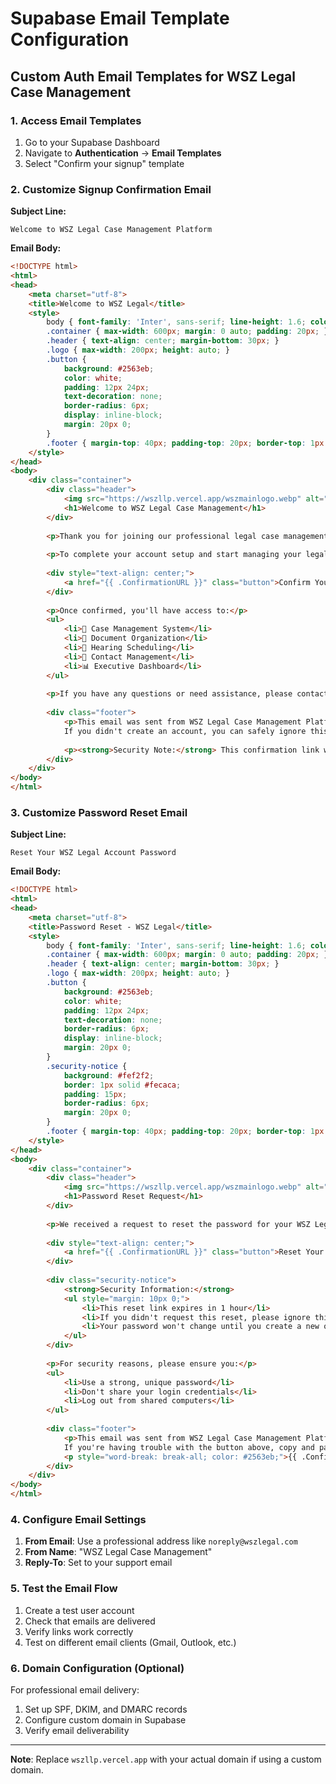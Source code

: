 # Supabase Email Template Configuration

## Custom Auth Email Templates for WSZ Legal Case Management

### **1. Access Email Templates**
1. Go to your Supabase Dashboard
2. Navigate to **Authentication** → **Email Templates**
3. Select "Confirm your signup" template

### **2. Customize Signup Confirmation Email**

**Subject Line:**
```
Welcome to WSZ Legal Case Management Platform
```

**Email Body:**
```html
<!DOCTYPE html>
<html>
<head>
    <meta charset="utf-8">
    <title>Welcome to WSZ Legal</title>
    <style>
        body { font-family: 'Inter', sans-serif; line-height: 1.6; color: #333; }
        .container { max-width: 600px; margin: 0 auto; padding: 20px; }
        .header { text-align: center; margin-bottom: 30px; }
        .logo { max-width: 200px; height: auto; }
        .button { 
            background: #2563eb; 
            color: white; 
            padding: 12px 24px; 
            text-decoration: none; 
            border-radius: 6px; 
            display: inline-block;
            margin: 20px 0;
        }
        .footer { margin-top: 40px; padding-top: 20px; border-top: 1px solid #eee; color: #666; font-size: 14px; }
    </style>
</head>
<body>
    <div class="container">
        <div class="header">
            <img src="https://wszllp.vercel.app/wszmainlogo.webp" alt="WSZ Legal" class="logo">
            <h1>Welcome to WSZ Legal Case Management</h1>
        </div>
        
        <p>Thank you for joining our professional legal case management platform.</p>
        
        <p>To complete your account setup and start managing your legal cases, please confirm your email address by clicking the button below:</p>
        
        <div style="text-align: center;">
            <a href="{{ .ConfirmationURL }}" class="button">Confirm Your Account</a>
        </div>
        
        <p>Once confirmed, you'll have access to:</p>
        <ul>
            <li>📁 Case Management System</li>
            <li>📄 Document Organization</li>
            <li>📅 Hearing Scheduling</li>
            <li>👥 Contact Management</li>
            <li>📊 Executive Dashboard</li>
        </ul>
        
        <p>If you have any questions or need assistance, please contact our support team.</p>
        
        <div class="footer">
            <p>This email was sent from WSZ Legal Case Management Platform.<br>
            If you didn't create an account, you can safely ignore this email.</p>
            
            <p><strong>Security Note:</strong> This confirmation link will expire in 24 hours for your security.</p>
        </div>
    </div>
</body>
</html>
```

### **3. Customize Password Reset Email**

**Subject Line:**
```
Reset Your WSZ Legal Account Password
```

**Email Body:**
```html
<!DOCTYPE html>
<html>
<head>
    <meta charset="utf-8">
    <title>Password Reset - WSZ Legal</title>
    <style>
        body { font-family: 'Inter', sans-serif; line-height: 1.6; color: #333; }
        .container { max-width: 600px; margin: 0 auto; padding: 20px; }
        .header { text-align: center; margin-bottom: 30px; }
        .logo { max-width: 200px; height: auto; }
        .button { 
            background: #2563eb; 
            color: white; 
            padding: 12px 24px; 
            text-decoration: none; 
            border-radius: 6px; 
            display: inline-block;
            margin: 20px 0;
        }
        .security-notice { 
            background: #fef2f2; 
            border: 1px solid #fecaca; 
            padding: 15px; 
            border-radius: 6px; 
            margin: 20px 0;
        }
        .footer { margin-top: 40px; padding-top: 20px; border-top: 1px solid #eee; color: #666; font-size: 14px; }
    </style>
</head>
<body>
    <div class="container">
        <div class="header">
            <img src="https://wszllp.vercel.app/wszmainlogo.webp" alt="WSZ Legal" class="logo">
            <h1>Password Reset Request</h1>
        </div>
        
        <p>We received a request to reset the password for your WSZ Legal Case Management account.</p>
        
        <div style="text-align: center;">
            <a href="{{ .ConfirmationURL }}" class="button">Reset Your Password</a>
        </div>
        
        <div class="security-notice">
            <strong>Security Information:</strong>
            <ul style="margin: 10px 0;">
                <li>This reset link expires in 1 hour</li>
                <li>If you didn't request this reset, please ignore this email</li>
                <li>Your password won't change until you create a new one</li>
            </ul>
        </div>
        
        <p>For security reasons, please ensure you:</p>
        <ul>
            <li>Use a strong, unique password</li>
            <li>Don't share your login credentials</li>
            <li>Log out from shared computers</li>
        </ul>
        
        <div class="footer">
            <p>This email was sent from WSZ Legal Case Management Platform.<br>
            If you're having trouble with the button above, copy and paste this link into your browser:</p>
            <p style="word-break: break-all; color: #2563eb;">{{ .ConfirmationURL }}</p>
        </div>
    </div>
</body>
</html>
```

### **4. Configure Email Settings**

1. **From Email**: Use a professional address like `noreply@wszlegal.com`
2. **From Name**: "WSZ Legal Case Management"
3. **Reply-To**: Set to your support email

### **5. Test the Email Flow**

1. Create a test user account
2. Check that emails are delivered
3. Verify links work correctly
4. Test on different email clients (Gmail, Outlook, etc.)

### **6. Domain Configuration (Optional)**

For professional email delivery:
1. Set up SPF, DKIM, and DMARC records
2. Configure custom domain in Supabase
3. Verify email deliverability

---

**Note**: Replace `wszllp.vercel.app` with your actual domain if using a custom domain.